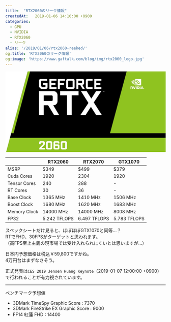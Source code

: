 ```yaml
---
title:  "RTX2060のリーク情報"
createdAt:   2019-01-06 14:10:00 +0900
categories: 
  - GPU
  - NVIDIA
  - RTX2060
  - リーク
alias: '/2019/01/06/rtx2060-reeked/'
og:title: 'RTX2060のリーク情報'
og:image: 'https://www.gaftalk.com/blog/img/rtx2060_logo.jpg'
---
```


![](/blog/img/rtx2060_logo.jpg)

|              | RTX2060      | RTX2070      | GTX1070      |
|--------------|--------------|--------------|--------------|
| MSRP         | $349         | $499         | $379         |
| Cuda Cores   | 1920         | 2304         | 1920         |
| Tensor Cores | 240          | 288          | -            |
| RT Cores     | 30           | 36           | -            |
| Base Clock   | 1365 MHz     | 1410 MHz     | 1506 MHz     |
| Boost Clock  | 1680 MHz     | 1620 MHz     | 1683 MHz     |
| Memory Clock | 14000 MHz    | 14000 MHz    | 8008 MHz     |
| FP32         | 5.242 TFLOPS | 6.497 TFLOPS | 5.783 TFLOPS |

スペックシートだけ見ると、ほぼほぼGTX1070と同等…？  
RTでFHD、30FPSがターゲットと思われます。  
（高FPS至上主義の現市場では受け入れられにくいとは思いますが…）

日本円予想価格は税込￥59,800ですかね。  
4万円台はまずなさそう。

正式発表は`CES 2019 Jensen Huang Keynote`（2019-01-07 12:00:00 +0900）で行われることが有力視されています。

***
ベンチマーク予想値

* 3DMark TimeSpy Graphic Score : 7370
* 3DMark FireStrike EX Graphic Score : 9000
* FF14 紅蓮 FHD : 14400